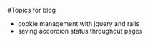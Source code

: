 #Topics for blog

- cookie management with jquery and rails
- saving accordion status throughout pages
